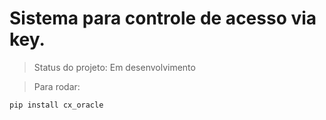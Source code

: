 <h1>Sistema para controle de acesso via key.</h1>

>Status do projeto: Em desenvolvimento

>Para rodar:

```
pip install cx_oracle
```
